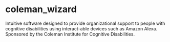 # coleman_wizard
Intuitive software designed to provide organizational support to people with cognitive disabilities using interact-able devices such as Amazon Alexa. Sponsored by the Coleman Institute for Cognitive Disabilities.
